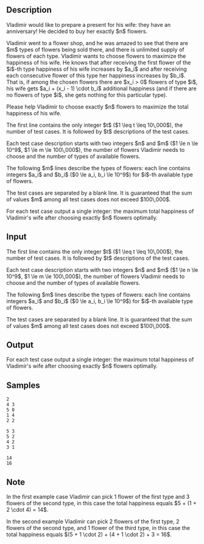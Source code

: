 ## Description

<div><p>Vladimir would like to prepare a present for his wife: they have an anniversary! He decided to buy her <span class="tex-font-style-bf">exactly</span> $n$ flowers.</p><p>Vladimir went to a flower shop, and he was amazed to see that there are $m$ types of flowers being sold there, and there is unlimited supply of flowers of each type. Vladimir wants to choose flowers to maximize the happiness of his wife. He knows that after receiving the first flower of the $i$-th type happiness of his wife increases by $a_i$ and after receiving each consecutive flower of this type her happiness increases by $b_i$. That is, if among the chosen flowers there are $x_i &gt; 0$ flowers of type $i$, his wife gets $a_i + (x_i - 1) \cdot b_i$ additional happiness (and if there are no flowers of type $i$, she gets nothing for this particular type).</p><p>Please help Vladimir to choose exactly $n$ flowers to maximize the total happiness of his wife.</p></div><div class="input-specification"><p>The first line contains the only integer $t$ ($1 \leq t \leq 10\,000$), the number of test cases. It is followed by $t$ descriptions of the test cases.</p><p>Each test case description starts with two integers $n$ and $m$ ($1 \le n \le 10^9$, $1 \le m \le 100\,000$), the number of flowers Vladimir needs to choose and the number of types of available flowers.</p><p>The following $m$ lines describe the types of flowers: each line contains integers $a_i$ and $b_i$ ($0 \le a_i, b_i \le 10^9$) for $i$-th available type of flowers.</p><p>The test cases are separated by a blank line. It is guaranteed that the sum of values $m$ among all test cases does not exceed $100\,000$.</p></div><div class="output-specification"><p>For each test case output a single integer: the maximum total happiness of Vladimir's wife after choosing exactly $n$ flowers optimally.</p></div>

## Input

<p>The first line contains the only integer $t$ ($1 \leq t \leq 10\,000$), the number of test cases. It is followed by $t$ descriptions of the test cases.</p><p>Each test case description starts with two integers $n$ and $m$ ($1 \le n \le 10^9$, $1 \le m \le 100\,000$), the number of flowers Vladimir needs to choose and the number of types of available flowers.</p><p>The following $m$ lines describe the types of flowers: each line contains integers $a_i$ and $b_i$ ($0 \le a_i, b_i \le 10^9$) for $i$-th available type of flowers.</p><p>The test cases are separated by a blank line. It is guaranteed that the sum of values $m$ among all test cases does not exceed $100\,000$.</p>

## Output

<p>For each test case output a single integer: the maximum total happiness of Vladimir's wife after choosing exactly $n$ flowers optimally.</p>

## Samples

```input1
2
4 3
5 0
1 4
2 2

5 3
5 2
4 2
3 1
```

```output1
14
16
```




## Note

<p>In the first example case Vladimir can pick 1 flower of the first type and 3 flowers of the second type, in this case the total happiness equals $5 + (1 + 2 \cdot 4) = 14$.</p><p>In the second example Vladimir can pick 2 flowers of the first type, 2 flowers of the second type, and 1 flower of the third type, in this case the total happiness equals $(5 + 1 \cdot 2) + (4 + 1 \cdot 2) + 3 = 16$.</p>
